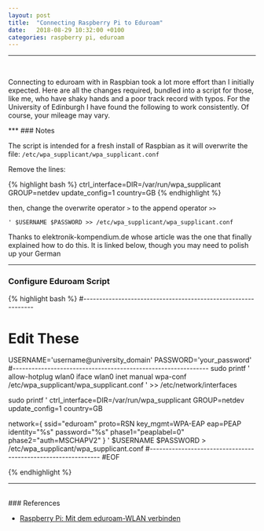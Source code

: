 ```yaml
---
layout: post
title:  "Connecting Raspberry Pi to Eduroam"
date:   2018-08-29 10:32:00 +0100
categories: raspberry pi, eduroam
---
```

***
<br />

<p><span class="firstcharacter">C</span>onnecting to eduroam with in Raspbian took a lot more effort than I initially expected. Here are all the changes required, bundled into a script for those, like me, who have shaky hands and a poor track record with typos. For the University of Edinburgh I have found the following to work consistently. Of course, your mileage may vary.</p>
***
### Notes

The script is intended for a fresh install of Raspbian as it will overwrite the file: `/etc/wpa_supplicant/wpa_supplicant.conf`

Remove the lines:

{% highlight bash %}
ctrl_interface=DIR=/var/run/wpa_supplicant GROUP=netdev
update_config=1
country=GB
{% endhighlight %}

then, change the overwrite operator `>` to the append operator `>>`

`' $USERNAME $PASSWORD >> /etc/wpa_supplicant/wpa_supplicant.conf`

Thanks to elektronik-kompendium.de whose article was the one that finally explained how to do this. It is linked below, though you may need to polish up your German

***
### Configure Eduroam Script

{% highlight bash %}
#--------------------------------------------------------------
# Edit These
USERNAME='username@university_domain'
PASSWORD='your_password'
#--------------------------------------------------------------
sudo printf '
allow-hotplug wlan0
iface wlan0 inet manual
wpa-conf /etc/wpa_supplicant/wpa_supplicant.conf
' >> /etc/network/interfaces

sudo printf '
ctrl_interface=DIR=/var/run/wpa_supplicant GROUP=netdev
update_config=1
country=GB

network={
   ssid="eduroam"
   proto=RSN
   key_mgmt=WPA-EAP
   eap=PEAP
   identity="%s"
   password="%s"
   phase1="peaplabel=0"
   phase2="auth=MSCHAPV2"
}
' $USERNAME $PASSWORD > /etc/wpa_supplicant/wpa_supplicant.conf
#--------------------------------------------------------------
#EOF

{% endhighlight %}

***
<br />
### References

* [Raspberry Pi: Mit dem eduroam-WLAN verbinden](http://blog.emmatosch.com/2016/03/09/using-custom-javascript-in-jekyll-blogs.html)
